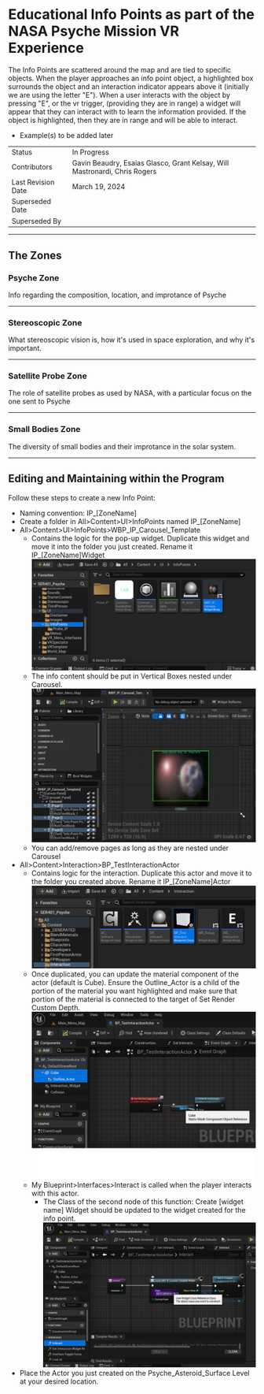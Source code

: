# Educational Info Points as part of the NASA Psyche Mission VR Experience

The Info Points are scattered around the map and are tied to specific objects. When the player approaches an info point object, a highlighted box surrounds the object and an interaction indicator appears above it (initially we are using the letter "E"). When a user interacts with the object by pressing "E", or the vr trigger, (providing they are in range) a widget will appear that they can interact with to learn the information provided. If the object is highlighted, then they are in range and will be able to interact.

- Example(s) to be added later

|||
|--|--|
|Status|In Progress|
|Contributors|Gavin Beaudry, Esaias Glasco, Grant Kelsay, Will Mastronardi, Chris Rogers|
|Last Revision Date| March 19, 2024 |
|Superseded Date| |
|Superseded By| |
<hr/>

## The Zones
### Psyche Zone
Info regarding the composition, location, and improtance of Psyche
<hr/>

### Stereoscopic Zone
What stereoscopic vision is, how it's used in space exploration, and why it's important.
<hr/>

### Satellite Probe Zone
The role of satellite probes as used by NASA, with a particular focus on the one sent to Psyche
<hr/>

### Small Bodies Zone
The diversity of small bodies and their improtance in the solar system.
<hr/>

## Editing and Maintaining within the Program

Follow these steps to create a new Info Point:

- Naming convention: IP_[ZoneName]
- Create a folder in All>Content>UI>InfoPoints named IP_[ZoneName]
- All>Content>UI>InfoPoints>WBP_IP_Carousel_Template
    - Contains the logic for the pop-up widget. Duplicate this widget and move it into the folder you just created. Rename it IP_[ZoneName]Widget
    ![Alt text](image-4.png)
    - The info content should be put in Vertical Boxes nested under Carousel.
    ![Alt text](image-5.png)
    - You can add/remove pages as long as they are nested under Carousel
- All>Content>Interaction>BP_TestInteractionActor 
    - Contains logic for the interaction. Duplicate this actor and move it to the folder you created above. Rename it IP_[ZoneName]Actor
    ![Alt text](image.png)
    - Once duplicated, you can update the material component of the actor (default is Cube). Ensure the Outline_Actor is a child of the portion of the material you want highlighted and make sure that portion of the material is connected to the target of Set Render Custom Depth.
    ![Alt text](image-2.png)
    - My Blueprint>Interfaces>Interact is called when the player interacts with this actor. 
        - The Class of the second node of this function: Create [widget name] Widget should be updated to the widget created for the info point. 
      ![Alt text](image-3.png) 
- Place the Actor you just created on the Psyche_Asteroid_Surface Level at your desired location.




